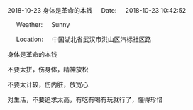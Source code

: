 2018-10-23 身体是革命的本钱     Date:     2018-10-23 10:42:52

     Weather:     Sunny

     Location:     中国湖北省武汉市洪山区汽标社区路

身体是革命的本钱

不要太拼，伤身体，精神放松

不要太计较，伤内脏，放宽心

对生活，不要追求太高，有吃有喝有玩就行了，懂得珍惜

